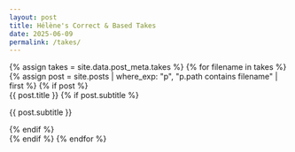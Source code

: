 ```yaml
---
layout: post
title: Hélène's Correct & Based Takes
date: 2025-06-09
permalink: /takes/
---
```



<div class="post-grid">
  {% assign takes = site.data.post_meta.takes %}
  {% for filename in takes %}
    {% assign post = site.posts | where_exp: "p", "p.path contains filename" | first %}
    {% if post %}
      <a href="{{ post.url }}" class="post-box" style="text-decoration: none; display: block;">
        <span class="post-box-link">{{ post.title }}</span>
        {% if post.subtitle %}
          <p class="subtitle">{{ post.subtitle }}</p>
        {% endif %}
      </a>
    {% endif %}
  {% endfor %}
</div>
